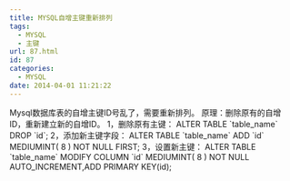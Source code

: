 ```yaml
---
title: MYSQL自增主键重新排列
tags:
  - MYSQL
  - 主键
url: 87.html
id: 87
categories:
  - MYSQL
date: 2014-04-01 11:21:22
---
```


Mysql数据库表的自增主键ID号乱了，需要重新排列。 原理：删除原有的自增ID，重新建立新的自增ID。 1，删除原有主键： ALTER TABLE \`table\_name\` DROP \`id\`; 2，添加新主键字段： ALTER TABLE \`table\_name\` ADD \`id\` MEDIUMINT( 8 ) NOT NULL FIRST; 3，设置新主键： ALTER TABLE \`table\_name\` MODIFY COLUMN \`id\` MEDIUMINT( 8 ) NOT NULL AUTO\_INCREMENT,ADD PRIMARY KEY(id);